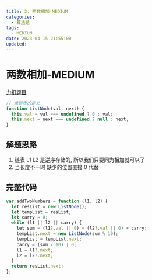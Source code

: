 ```yaml
---
title: 2. 两数相加-MEDIUM
categories:
  - 算法题
tags:
  - MEDIUM
date: 2023-04-15 21:55:00
updated:
---
```


# 两数相加-MEDIUM

[力扣题目](https://leetcode.cn/problems/add-two-numbers/)

```javascript
// 单链表的定义
function ListNode(val, next) {
  this.val = val === undefined ? 0 : val;
  this.next = next === undefined ? null : next;
}
```

## 解题思路

1. 链表 L1 L2 是逆序存储的, 所以我们只要同为相加就可以了
2. 当长度不一时 缺少的位置直接 0 代替

## 完整代码

```javascript
var addTwoNumbers = function (l1, l2) {
  let resList = new ListNode();
  let tempList = resList;
  let carry = 0;
  while (l1 || l2 || carry) {
    let sum = (l1?.val || 0) + (l2?.val || 0) + carry;
    tempList.next = new ListNode(sum % 10);
    tempList = tempList.next;
    carry = (sum / 10) | 0;
    l1 = l1?.next;
    l2 = l2?.next;
  }
  return resList.next;
};
```
